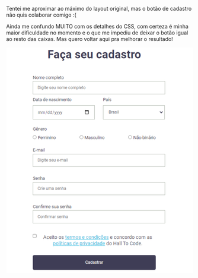 
<html>
  <body>
    <p>Tentei me aproximar ao máximo do layout original, mas o botão de cadastro não quis colaborar comigo :(</p>
    <p>Ainda me confundo MUITO com os detalhes do CSS, com certeza é minha maior dificuldade no momento e o que me impediu de deixar o botão igual ao resto das       caixas. Mas quero voltar aqui pra melhorar o resultado!</p>
    <img src="resultado_form.png">
  </body>
</html>

